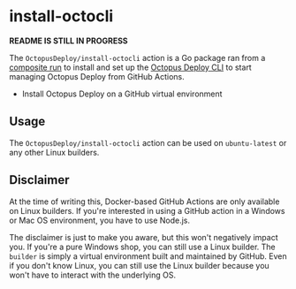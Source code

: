 # install-octocli
**README IS STILL IN PROGRESS**

The `OctopusDeploy/install-octocli` action is a Go package ran from a [composite run](https://docs.github.com/en/free-pro-team@latest/actions/creating-actions/creating-a-composite-run-steps-action) to install and set up the [Octopus Deploy CLI](https://octopus.com/docs/octopus-rest-api/octopus-cli) to start managing Octopus Deploy from GitHub Actions.

* Install Octopus Deploy on a GitHub virtual environment

## Usage
The `OctopusDeploy/install-octocli` action can be used on `ubuntu-latest` or any other Linux builders.

## Disclaimer
At the time of writing this, Docker-based GitHub Actions are only available on Linux builders. If you're interested in using a GitHub action in a Windows or Mac OS environment, you have to use Node.js.

The disclaimer is just to make you aware, but this won't negatively impact you. If you're a pure Windows shop, you can still use a Linux builder. The `builder` is simply a virtual environment built and maintained by GitHub. Even if you don't know Linux, you can still use the Linux builder because you won't have to interact with the underlying OS.